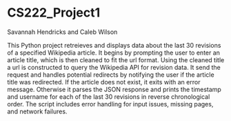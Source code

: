 # CS222_Project1
Savannah Hendricks and Caleb Wilson 

This Python project retreieves and displays data about the last 30 revisions of a specified Wikipedia article. It begins by prompting the user to enter an article title, which is then cleaned to fit the url format. Using the cleaned title a url is constructed to query the Wikipedia API for revision data. It send the request and handles potential redirects by notifying the user if the article title was redirected. If the article does not exist, it exits with an error message. Otherwise it parses the JSON response and prints the timestamp and username for each of the last 30 revisions in reverse chronological order. The script includes error handling for input issues, missing pages, and network failures. 
